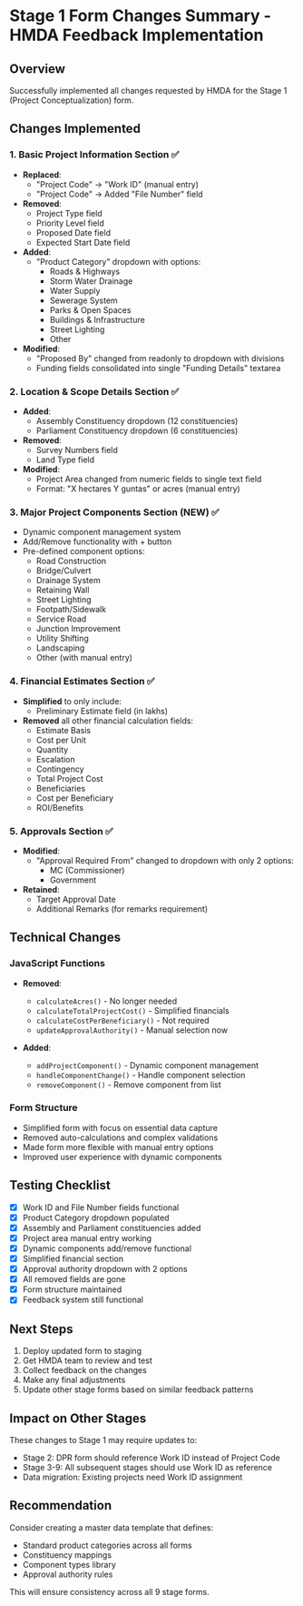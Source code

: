 # Stage 1 Form Changes Summary - HMDA Feedback Implementation

## Overview
Successfully implemented all changes requested by HMDA for the Stage 1 (Project Conceptualization) form.

## Changes Implemented

### 1. Basic Project Information Section ✅
- **Replaced**: 
  - "Project Code" → "Work ID" (manual entry)
  - "Project Code" → Added "File Number" field
- **Removed**:
  - Project Type field
  - Priority Level field
  - Proposed Date field
  - Expected Start Date field
- **Added**:
  - "Product Category" dropdown with options:
    - Roads & Highways
    - Storm Water Drainage
    - Water Supply
    - Sewerage System
    - Parks & Open Spaces
    - Buildings & Infrastructure
    - Street Lighting
    - Other
- **Modified**:
  - "Proposed By" changed from readonly to dropdown with divisions
  - Funding fields consolidated into single "Funding Details" textarea

### 2. Location & Scope Details Section ✅
- **Added**:
  - Assembly Constituency dropdown (12 constituencies)
  - Parliament Constituency dropdown (6 constituencies)
- **Removed**:
  - Survey Numbers field
  - Land Type field
- **Modified**:
  - Project Area changed from numeric fields to single text field
  - Format: "X hectares Y guntas" or acres (manual entry)

### 3. Major Project Components Section (NEW) ✅
- Dynamic component management system
- Add/Remove functionality with + button
- Pre-defined component options:
  - Road Construction
  - Bridge/Culvert
  - Drainage System
  - Retaining Wall
  - Street Lighting
  - Footpath/Sidewalk
  - Service Road
  - Junction Improvement
  - Utility Shifting
  - Landscaping
  - Other (with manual entry)

### 4. Financial Estimates Section ✅
- **Simplified** to only include:
  - Preliminary Estimate field (in lakhs)
- **Removed** all other financial calculation fields:
  - Estimate Basis
  - Cost per Unit
  - Quantity
  - Escalation
  - Contingency
  - Total Project Cost
  - Beneficiaries
  - Cost per Beneficiary
  - ROI/Benefits

### 5. Approvals Section ✅
- **Modified**:
  - "Approval Required From" changed to dropdown with only 2 options:
    - MC (Commissioner)
    - Government
- **Retained**:
  - Target Approval Date
  - Additional Remarks (for remarks requirement)

## Technical Changes

### JavaScript Functions
- **Removed**:
  - `calculateAcres()` - No longer needed
  - `calculateTotalProjectCost()` - Simplified financials
  - `calculateCostPerBeneficiary()` - Not required
  - `updateApprovalAuthority()` - Manual selection now

- **Added**:
  - `addProjectComponent()` - Dynamic component management
  - `handleComponentChange()` - Handle component selection
  - `removeComponent()` - Remove component from list

### Form Structure
- Simplified form with focus on essential data capture
- Removed auto-calculations and complex validations
- Made form more flexible with manual entry options
- Improved user experience with dynamic components

## Testing Checklist
- [x] Work ID and File Number fields functional
- [x] Product Category dropdown populated
- [x] Assembly and Parliament constituencies added
- [x] Project area manual entry working
- [x] Dynamic components add/remove functional
- [x] Simplified financial section
- [x] Approval authority dropdown with 2 options
- [x] All removed fields are gone
- [x] Form structure maintained
- [x] Feedback system still functional

## Next Steps
1. Deploy updated form to staging
2. Get HMDA team to review and test
3. Collect feedback on the changes
4. Make any final adjustments
5. Update other stage forms based on similar feedback patterns

## Impact on Other Stages
These changes to Stage 1 may require updates to:
- Stage 2: DPR form should reference Work ID instead of Project Code
- Stage 3-9: All subsequent stages should use Work ID as reference
- Data migration: Existing projects need Work ID assignment

## Recommendation
Consider creating a master data template that defines:
- Standard product categories across all forms
- Constituency mappings
- Component types library
- Approval authority rules

This will ensure consistency across all 9 stage forms.